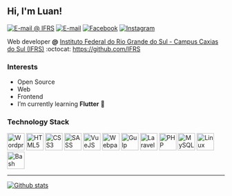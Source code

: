 ## Hi, I'm Luan!
[![E-mail @ IFRS](https://img.shields.io/badge/%20%40%20IFRS-luan.nery%40caxias.ifrs.edu.br-%23b23121?style=flat-square&logo=Gmail&logoColor=white)](mailto:ricardo.moro@ifrs.edu.br)
[![E-mail](https://img.shields.io/badge/-lu4nn3ry%40gmail.com-%23b23121?style=flat-square&logo=Gmail&logoColor=white)](mailto:lu4nn3ry@gmail.com)
[![Facebook](https://img.shields.io/badge/-lu4nn3ry-%233b5998?style=flat-square&logo=Facebook&logoColor=white)](https://fb.com/lu4nn3ry)
[![Instagram](https://img.shields.io/badge/-lu4nn3ry-%23e1306c?style=flat-square&logo=Instagram&logoColor=white)](https://instagram.com/lu4nn3ry)

Web developer **@** [Instituto Federal do Rio Grande do Sul - Campus Caxias do Sul (IFRS)](https://ifrs.edu.br/caxias) :octocat: https://github.com/IFRS

### Interests

- Open Source
- Web
- Frontend
- I’m currently learning **Flutter** :slightly_smiling_face:

### Technology Stack
<p>
  <img src="https://cdn.jsdelivr.net/gh/devicons/devicon/icons/wordpress/wordpress-original.svg" alt="Wordpress" width="40" height="40"/>
  <img src="https://cdn.jsdelivr.net/gh/devicons/devicon/icons/html5/html5-original-wordmark.svg" alt="HTML5" width="40" height="40"/>
  <img src="https://cdn.jsdelivr.net/gh/devicons/devicon/icons/css3/css3-original-wordmark.svg" alt="CSS3" width="40" height="40"/>
  <img src="https://cdn.jsdelivr.net/gh/devicons/devicon/icons/sass/sass-original.svg" alt="SASS" width="40" height="40"/>
  <img src="https://cdn.jsdelivr.net/gh/devicons/devicon/icons/vuejs/vuejs-original-wordmark.svg" alt="VueJS" width="40" height="40"/>
  <img src="https://cdn.jsdelivr.net/gh/devicons/devicon/icons/webpack/webpack-original.svg" alt="Webpack" width="40" height="40"/>
  <img src="https://cdn.jsdelivr.net/gh/devicons/devicon/icons/gulp/gulp-plain.svg" alt="Gulp" width="40" height="40"/>
  <img src="https://cdn.jsdelivr.net/gh/devicons/devicon/icons/laravel/laravel-plain-wordmark.svg" alt="Laravel" width="40" height="40"/>
  <img src="https://cdn.jsdelivr.net/gh/devicons/devicon/icons/php/php-original.svg" alt="PHP" width="40" height="40"/>
  <img src="https://cdn.jsdelivr.net/gh/devicons/devicon/icons/mysql/mysql-original-wordmark.svg" alt="MySQL" width="40" height="40"/>
  <img src="https://cdn.jsdelivr.net/gh/devicons/devicon/icons/linux/linux-original.svg" alt="Linux" width="40" height="40"/>
  <img src="https://www.vectorlogo.zone/logos/gnu_bash/gnu_bash-icon.svg" alt="Bash" width="40" height="40"/>
</p>

<hr>

[![Github stats](https://github-readme-stats.vercel.app/api?username=lu4nn3ry)](https://github-readme-stats.vercel.app/api?username=lu4nn3ry)
